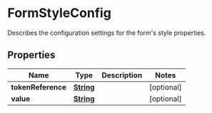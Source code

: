 

# FormStyleConfig

Describes the configuration settings for the form's style properties.

## Properties

| Name | Type | Description | Notes |
|------------ | ------------- | ------------- | -------------|
|**tokenReference** | [**String**](String.md) |  |  [optional] |
|**value** | [**String**](String.md) |  |  [optional] |



